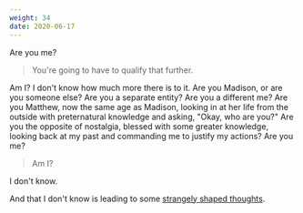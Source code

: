 ```yaml
---
weight: 34
date: 2020-06-17
---
```


Are you me?

> You're going to have to qualify that further.

Am I? I don't know how much more there is to it. Are you Madison, or are you someone else? Are you a separate entity? Are you a different me? Are you Matthew, now the same age as Madison, looking in at her life from the outside with preternatural knowledge and asking, "Okay, who are you?" Are you the opposite of nostalgia, blessed with some greater knowledge, looking back at my past and commanding me to justify my actions? Are you me?

> Am I?

I don't know.

And that I don't know is leading to some <a class="pulse" href="/plurality">strangely shaped thoughts</a>.
